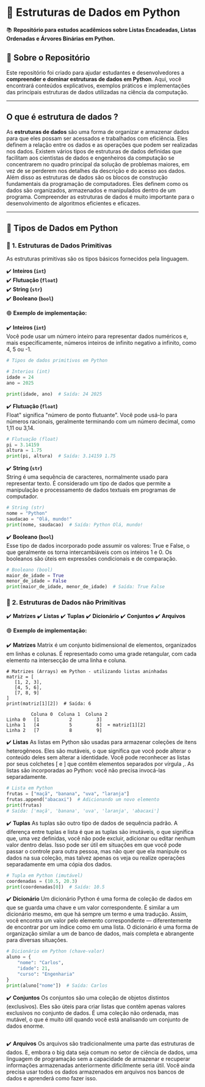 # 📌 Estruturas de Dados em Python  

📚 **Repositório para estudos acadêmicos sobre Listas Encadeadas, Listas Ordenadas e Árvores Binárias em Python.**  

## 🚀 Sobre o Repositório  
Este repositório foi criado para ajudar estudantes e desenvolvedores a **compreender e dominar estruturas de dados em Python**. Aqui, você encontrará conteúdos explicativos, exemplos práticos e implementações das principais estruturas de dados utilizadas na ciência da computação.  


---
## O que é estrutura de dados ?
As **estruturas de dados** são uma forma de organizar e armazenar dados para que eles possam ser acessados e trabalhados com eficiência. Eles definem a relação entre os dados e as operações que podem ser realizadas nos dados. Existem vários tipos de estruturas de dados definidas que facilitam aos cientistas de dados e engenheiros da computação se concentrarem no quadro principal da solução de problemas maiores, em vez de se perderem nos detalhes da descrição e do acesso aos dados. Além disso as estruturas de dados são os blocos de construção fundamentais da programação de computadores. Eles definem como os dados são organizados, armazenados e manipulados dentro de um programa. Compreender as estruturas de dados é muito importante para o desenvolvimento de algoritmos eficientes e eficazes. 

---

## 📌 Tipos de Dados em Python  

### 🔵 **1. Estruturas de Dados Primitivas**  
As estruturas primitivas são os tipos básicos fornecidos pela linguagem.  

✔️ **Inteiros (`int`)**  
✔️ **Flutuação (`float`)**  
✔️ **String (`str`)**  
✔️ **Booleano (`bool`)**  


🟢 **Exemplo de implementação:**  

✔️ **Inteiros (`int`)**  
Você pode usar um número inteiro para representar dados numéricos e, mais especificamente, números inteiros de infinito negativo a infinito, como 4, 5 ou -1.
```python
# Tipos de dados primitivos em Python

# Interios (int)
idade = 24
ano = 2025

print(idade, ano)  # Saída: 24 2025
`````
✔️ **Flutuação (`float`)**  
Float" significa "número de ponto flutuante". Você pode usá-lo para números racionais, geralmente terminando com um número decimal, como 1,11 ou 3,14.
```python
# Flutuação (float)
pi = 3.14159
altura = 1.75
print(pi, altura)  # Saída: 3.14159 1.75
```
✔️ **String (`str`)**  
String é uma sequência de caracteres, normalmente usado para representar texto. É considerado um tipo de dados que permite a manipulação e processamento de dados textuais em programas de computador.
```python
# String (str)
nome = "Python"
saudacao = "Olá, mundo!"
print(nome, saudacao)  # Saída: Python Olá, mundo!
```
✔️ **Booleano (`bool`)**  
Esse tipo de dados incorporado pode assumir os valores: True e False, o que geralmente os torna intercambiáveis com os inteiros 1 e 0. Os booleanos são úteis em expressões condicionais e de comparação.
``` python
# Booleano (bool)
maior_de_idade = True
menor_de_idade = False
print(maior_de_idade, menor_de_idade)  # Saída: True False
```


### 🔵 **2. Estruturas de Dados não Primitivas**  

✔️ **Matrizes**
✔️ **Listas**
✔️ **Tuplas**
✔️ **Dicionário**
✔️ **Conjuntos**
✔️ **Arquivos**

🟢 **Exemplo de implementação:**  

✔️ **Matrizes**
Matrix é um conjunto bidimensional de elementos, organizados em linhas e colunas. É representado como uma grade retangular, com cada elemento na intersecção de uma linha e coluna.
 ```
# Matrizes (Arrays) em Python - utilizando listas aninhadas
matriz = [
    [1, 2, 3],
    [4, 5, 6],
    [7, 8, 9]
]
print(matriz[1][2])  # Saída: 6

          Coluna 0  Coluna 1  Coluna 2  
Linha 0   [1           2         3]  
Linha 1   [4           5         6]  ⬅️ matriz[1][2]  
Linha 2   [7           8         9]
```

✔️ **Listas**
As listas em Python são usadas para armazenar coleções de itens heterogêneos. Eles são mutáveis, o que significa que você pode alterar o conteúdo deles sem alterar a identidade. Você pode reconhecer as listas por seus colchetes [ e ] que contêm elementos separados por vírgula ,. As listas são incorporadas ao Python: você não precisa invocá-las separadamente.

``` python
# Lista em Python
frutas = ["maçã", "banana", "uva", "laranja"]
frutas.append("abacaxi")  # Adicionando um novo elemento
print(frutas)  
# Saída: ['maçã', 'banana', 'uva', 'laranja', 'abacaxi']
```
✔️ **Tuplas**
As tuplas são outro tipo de dados de sequência padrão. A diferença entre tuplas e lista é que as tuplas são imutáveis, o que significa que, uma vez definidas, você não pode excluir, adicionar ou editar nenhum valor dentro delas. Isso pode ser útil em situações em que você pode passar o controle para outra pessoa, mas não quer que ela manipule os dados na sua coleção, mas talvez apenas os veja ou realize operações separadamente em uma cópia dos dados.
``` python
# Tupla em Python (imutável)
coordenadas = (10.5, 20.3)
print(coordenadas[0])  # Saída: 10.5
```
✔️ **Dicionário**
Um dicionário Python é uma forma de coleção de dados em que se guarda uma chave e um valor correspondente. É similar a um dicionário mesmo, em que há sempre um termo e uma tradução. Assim, você encontra um valor pelo elemento correspondente — diferentemente de encontrar por um índice como em uma lista. O dicionário é uma forma de organização similar a um de banco de dados, mais completa e abrangente para diversas situações. 

``` python
# Dicionário em Python (chave-valor)
aluno = {
    "nome": "Carlos",
    "idade": 21,
    "curso": "Engenharia"
}
print(aluno["nome"])  # Saída: Carlos
```
✔️ **Conjuntos**
Os conjuntos são uma coleção de objetos distintos (exclusivos). Eles são úteis para criar listas que contêm apenas valores exclusivos no conjunto de dados. É uma coleção não ordenada, mas mutável, o que é muito útil quando você está analisando um conjunto de dados enorme.

```

```
✔️ **Arquivos**
Os arquivos são tradicionalmente uma parte das estruturas de dados. E, embora o big data seja comum no setor de ciência de dados, uma linguagem de programação sem a capacidade de armazenar e recuperar informações armazenadas anteriormente dificilmente seria útil. Você ainda precisa usar todos os dados armazenados em arquivos nos bancos de dados e aprenderá como fazer isso.
```

```
